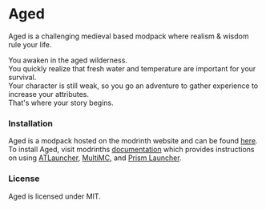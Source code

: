 # Aged
Aged is a challenging medieval based modpack where realism & wisdom rule your life.  

You awaken in the aged wilderness.  
You quickly realize that fresh water and temperature are important for your survival.  
Your character is still weak, so you go an adventure to gather experience to increase your attributes.  
That's where your story begins.

### Installation
Aged is a modpack hosted on the modrinth website and can be found [here](https://modrinth.com/modpack/aged). To install Aged, visit modrinths [documentation](https://docs.modrinth.com/docs/modpacks/playing_modpacks/) which provides instructions on using [ATLauncher](https://atlauncher.com/about), [MultiMC](https://multimc.org/), and [Prism Launcher](https://prismlauncher.org/).

### License
Aged is licensed under MIT.
